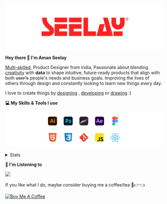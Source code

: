 [![banner](./images/seelay.svg)](https://www.seelay.in)

**Hey there 👋 I'm Aman Seelay**

[Multi-skilled](https://www.seelay.in/#skills), Product Designer from India, Passionate about blending [creativity](https://illustrations.seelay.in) with <b>data</b> to shape intuitive, future-ready products that align with both <s>user's</s> people's needs and business goals. Improving the lives of others through design and constantly looking to learn new things every day.

I love to create things by [designing](https://www.seelay.in/#work) , [developing](https://www.seelay.in/#projects) or [drawing](https://art.seelay.in) :)

**💻 My Skills & Tools I use**

[![banner](./images/skills&tools.svg)](https://www.seelay.in/about)

<details>
  <summary>Stats</summary>

---

<!--START_SECTION:waka-->
![Profile Views](http://img.shields.io/badge/Profile%20Views-0-blue)

**🐱 My GitHub Data** 

> 📦 824.5 kB Used in GitHub's Storage 
 > 
> 🏆 1,398 Contributions in the Year 2025
 > 
> 💼 Opted to Hire
 > 
> 📜 1 Public Repository 
 > 
> 🔑 27 Private Repository 
 > 
**I'm a Night 🦉** 

```text
🌞 Morning                533 commits         ███░░░░░░░░░░░░░░░░░░░░░░   12.21 % 
🌆 Daytime                562 commits         ███░░░░░░░░░░░░░░░░░░░░░░   12.88 % 
🌃 Evening                1272 commits        ███████░░░░░░░░░░░░░░░░░░   29.14 % 
🌙 Night                  1998 commits        ███████████░░░░░░░░░░░░░░   45.77 % 
```
📅 **I'm Most Productive on Sunday** 

```text
Monday                   520 commits         ███░░░░░░░░░░░░░░░░░░░░░░   11.91 % 
Tuesday                  668 commits         ████░░░░░░░░░░░░░░░░░░░░░   15.30 % 
Wednesday                639 commits         ████░░░░░░░░░░░░░░░░░░░░░   14.64 % 
Thursday                 603 commits         ███░░░░░░░░░░░░░░░░░░░░░░   13.81 % 
Friday                   493 commits         ███░░░░░░░░░░░░░░░░░░░░░░   11.29 % 
Saturday                 619 commits         ████░░░░░░░░░░░░░░░░░░░░░   14.18 % 
Sunday                   823 commits         █████░░░░░░░░░░░░░░░░░░░░   18.85 % 
```


📊 **This Week I Spent My Time On** 

```text
🕑︎ Time Zone: Asia/Kolkata

💬 Programming Languages: 
Other                    12 hrs 6 mins       ██████████████████░░░░░░░   73.32 % 
JavaScript               3 hrs 49 mins       ██████░░░░░░░░░░░░░░░░░░░   23.17 % 
JSON                     30 mins             █░░░░░░░░░░░░░░░░░░░░░░░░   03.07 % 
Bash                     4 mins              ░░░░░░░░░░░░░░░░░░░░░░░░░   00.44 % 
CSS                      0 secs              ░░░░░░░░░░░░░░░░░░░░░░░░░   00.00 % 

🔥 Editors: 
Chrome                   11 hrs              █████████████████░░░░░░░░   66.64 % 
VS Code                  4 hrs 12 mins       ██████░░░░░░░░░░░░░░░░░░░   25.45 % 
Edge                     1 hr 18 mins        ██░░░░░░░░░░░░░░░░░░░░░░░   07.91 % 

💻 Operating System: 
Windows                  16 hrs 31 mins      █████████████████████████   100.00 % 
```

**I Mostly Code in JavaScript** 

```text
JavaScript               17 repos            ███████████████░░░░░░░░░░   58.62 % 
TypeScript               5 repos             ████░░░░░░░░░░░░░░░░░░░░░   17.24 % 
HTML                     4 repos             ███░░░░░░░░░░░░░░░░░░░░░░   13.79 % 
Java                     2 repos             ██░░░░░░░░░░░░░░░░░░░░░░░   06.90 % 
Astro                    1 repo              █░░░░░░░░░░░░░░░░░░░░░░░░   03.45 % 
```




 Last Updated on 10/07/2025 06:54:57 UTC
<!--END_SECTION:waka-->

---

 </details>

**🎵 I'm Listening to**

<object data="https://now-play.vercel.app/api/generate?uid=7a17a86e-d6b7-43b5-8d9c-1d6dae42a779" >

  <img src="https://now-play.vercel.app/api/generate?uid=7a17a86e-d6b7-43b5-8d9c-1d6dae42a779" />

</object>

If you like what I do, maybe consider buying me a coffee/tea 🥺👉👈

<a href="https://www.buymeacoffee.com/seelay" target="_blank"><img src="https://cdn.buymeacoffee.com/buttons/v2/default-red.png" alt="Buy Me A Coffee" width="150" ></a>
